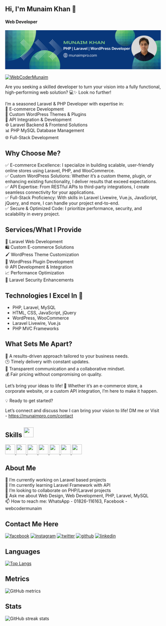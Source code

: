 ## Hi, I'm Munaim Khan 👋
#### Web Developer
[<img src='https://github.com/munaimpro/munaimpro/blob/main/MunaimPro_Linkedin_Banner.png?raw=true' alt='Munaim Khan'>](https://github.com/munaimpro/)

<p align="left"> <a href="https://facebook.com/WebCoderMunaim" target="blank"><img src="https://img.shields.io/facebook/follow/WebCoderMunaim?logo=facebook&style=for-the-badge" alt="WebCoderMunaim" /></a> </p>

Are you seeking a skilled developer to turn your vision into a fully functional, high-performing web solution? 💻✨ Look no further!

I’m a seasoned Laravel & PHP Developer with expertise in:
<br>🚀 E-commerce Development
<br>🎨 Custom WordPress Themes & Plugins
<br>🔗 API Integration & Development
<br>⚙️ Laravel Backend & Frontend Solutions
<br>📊 PHP MySQL Database Management
<br>🌐 Full-Stack Development

Why Choose Me?
---------------------
✅ E-commerce Excellence: I specialize in building scalable, user-friendly online stores using Laravel, PHP, and WooCommerce.
<br>✅ Custom WordPress Solutions: Whether it’s a custom theme, plugin, or enhancing existing functionality, I deliver results that exceed expectations.
<br>✅ API Expertise: From RESTful APIs to third-party integrations, I create seamless connectivity for your applications.
<br>✅ Full-Stack Proficiency: With skills in Laravel Livewire, Vue.js, JavaScript, jQuery, and more, I can handle your project end-to-end.
<br>✅ Secure & Optimized Code: I prioritize performance, security, and scalability in every project.

Services/What I Provide
-----------------------------
🌟 Laravel Web Development <br>
🛍️ Custom E-commerce Solutions <br>
🖌️ WordPress Theme Customization <br>
🔧 WordPress Plugin Development <br>
🌐 API Development & Integration <br>
📈 Performance Optimization <br>
🔐 Laravel Security Enhancements <br>

Technologies I Excel In 🌟
-------------------------------
- PHP, Laravel, MySQL <br>
- HTML, CSS, JavaScript, jQuery <br>
- WordPress, WooCommerce <br>
- Laravel Livewire, Vue.js <br>
- PHP MVC Frameworks <br>

What Sets Me Apart?
-------------------------
🎯 A results-driven approach tailored to your business needs. <br>
🕒 Timely delivery with constant updates. <br>
🤝 Transparent communication and a collaborative mindset. <br>
💰 Fair pricing without compromising on quality. <br>

Let’s bring your ideas to life! 🚀 Whether it’s an e-commerce store, a corporate website, or a custom API integration, I’m here to make it happen.

💡 Ready to get started? 

Let’s connect and discuss how I can bring your vision to life! DM me or Visit - https://munaimpro.com/contact

<h2> Skills <img src = "https://raw.githubusercontent.com/rahulbanerjee26/githubProfileReadmeGenerator/main/gifs/code.gif" width = 32px height=32px> </h2>
<a href= https://github.com/https://github.com/munaimpro?tab=repositories&q=&type=&language=html&sort= > <img width ='32px' height='32px' src ='https://raw.githubusercontent.com/rahulbanerjee26/githubAboutMeGenerator/main/icons/html.svg'> </a>
<a href= https://github.com/https://github.com/munaimpro?tab=repositories&q=&type=&language=css&sort= > <img width ='32px' height='32px' src ='https://raw.githubusercontent.com/rahulbanerjee26/githubAboutMeGenerator/main/icons/css.svg'> </a>
<a href= https://github.com/https://github.com/munaimpro?tab=repositories&q=&type=&language=bootstrap&sort= > <img width ='32px' height='32px' src ='https://raw.githubusercontent.com/rahulbanerjee26/githubAboutMeGenerator/main/icons/bootstrap.svg'> </a>
<a href= https://github.com/https://github.com/munaimpro?tab=repositories&q=&type=&language=javascript&sort= > <img width ='32px' height='32px' src ='https://raw.githubusercontent.com/rahulbanerjee26/githubAboutMeGenerator/main/icons/javascript.svg'> </a>
<a href= https://github.com/https://github.com/munaimpro?tab=repositories&q=&type=&language=php&sort= > <img width ='32px' height='32px' src ='https://raw.githubusercontent.com/rahulbanerjee26/githubAboutMeGenerator/main/icons/php.svg'> </a>
<a href= https://github.com/https://github.com/munaimpro?tab=repositories&q=&type=&language=laravel&sort= > <img width ='32px' height='32px' src ='https://raw.githubusercontent.com/rahulbanerjee26/githubAboutMeGenerator/main/icons/laravel.svg'> </a>
<a href= https://github.com/https://github.com/munaimpro?tab=repositories&q=&type=&language=mysql&sort= > <img width ='32px' height='32px' src ='https://raw.githubusercontent.com/rahulbanerjee26/githubAboutMeGenerator/main/icons/mysql.svg'> </a><br/>
<h2>About Me</h2>

 🔭 I’m currently working on Laravel based projects <br/>
 🌱 I’m currently learning Laravel Framework with API <br/>
 👯 I’m looking to collaborate on PHP/Laravel projects <br/>
 💬 Ask me about Web Design, Web Development, PHP, Laravel, MySQL <br/>
 📫 How to reach me: WhatsApp - 01826-116163, Facebook - webcodermunaim

## Contact Me Here
[<img src='https://camo.githubusercontent.com/2d1ffa69dd491ebeca01b2098cf8233dd09950ff5895abccd5b455ca442abc59/68747470733a2f2f696d672e736869656c64732e696f2f62616467652f46616365626f6f6b2d3138373746323f7374796c653d666f722d7468652d6261646765266c6f676f3d66616365626f6f6b266c6f676f436f6c6f723d7768697465' alt='facebook' height='40'>](https://www.facebook.com/webcodermunaim)  [<img src='https://camo.githubusercontent.com/b3d4671768bd0f9b6c8f410a25a96e0c5a4d135208d8910461e986f97e7985ab/68747470733a2f2f696d672e736869656c64732e696f2f62616467652f496e7374616772616d2d4534343035463f7374796c653d666f722d7468652d6261646765266c6f676f3d696e7374616772616d266c6f676f436f6c6f723d7768697465' alt='instagram' height='40'>](https://www.instagram.com/munaimpro/)  [<img src='https://camo.githubusercontent.com/5d03c86f6a75f7cbe80d135d9162fbf6dc46a31253cf30a8e9bb8279b4d574d3/68747470733a2f2f696d672e736869656c64732e696f2f62616467652f547769747465722d3144413146323f7374796c653d666f722d7468652d6261646765266c6f676f3d74776974746572266c6f676f436f6c6f723d7768697465' alt='twitter' height='40'>](https://twitter.com/munaimpro)  [<img src='https://camo.githubusercontent.com/bd2bd127c104ba5c98bb12c70801b075aee1f040009089510f69554300e7ff41/68747470733a2f2f696d672e736869656c64732e696f2f62616467652f4769742d4630353033323f7374796c653d666f722d7468652d6261646765266c6f676f3d676974266c6f676f436f6c6f723d7768697465' alt='github' height='40'>](https://github.com/munaimpro)  [<img src='https://camo.githubusercontent.com/a80d00f23720d0bc9f55481cfcd77ab79e141606829cf16ec43f8cacc7741e46/68747470733a2f2f696d672e736869656c64732e696f2f62616467652f4c696e6b6564496e2d3030373742353f7374796c653d666f722d7468652d6261646765266c6f676f3d6c696e6b6564696e266c6f676f436f6c6f723d7768697465' alt='linkedin' height='40'>](https://www.linkedin.com/in/munaimpro/)  

## Languages
[![Top Langs](https://github-readme-stats.vercel.app/api/top-langs/?username=munaimpro&langs_count=8)](https://github.com/anuraghazra/github-readme-stats) 

## Metrics
![GitHub metrics](https://metrics.lecoq.io/munaimpro)  

## Stats
![GitHub streak stats](https://streak-stats.demolab.com/?user=munaimpro)    
